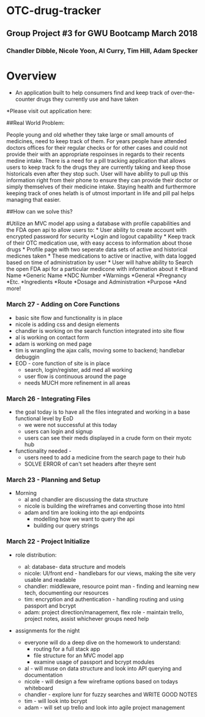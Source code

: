 # OTC-drug-tracker

## Group Project #3 for GWU Bootcamp March 2018
### Chandler Dibble, Nicole Yoon, Al Curry, Tim Hill, Adam Specker

# Overview
* An application built to help consumers find and keep track of over-the-counter drugs they currently use and have taken

*Please visit out application here: 

##Real World Problem:

People young and old whether they take large or small amounts of medicines, need to keep track of them. For years people have attended doctors offices for their regular checks or for other cases and could not provide their with an appropriate respoinses in regards to their recents medine intake. There is a need for a pill tracking application that allows users to keep track fo the drugs they are currently taking and keep those historicals even after they stop such. User will have ability to pull up this information right from their phone to ensure they can provide their doctor or simply themselves of their medicine intake. Staying health and furthermore keeping track of ones helath is of utmost important in life and pill pal helps managing that easier. 

##How can we solve this?

#Utilize an MVC model app using a database with profile capabilities and the FDA open api to allow users to:
    * User ability to create account with encrypted password for security
      *Login and logout capability
    * Keep track of their OTC medication use, with easy access to information about those drugs
        * Profile page with two seperate data sets of active and historical medicnes taken
        * These medications to active or inactive, with data logged based on time of administration by user
    * User will hahve ability to Search the open FDA api for a particular medicone with information about it
         *Brand Name
         *Generic Name
         *NDC Number
         *Warnings
            *General
            *Pregnancy
            *Etc. 
         *Ingredients
         *Route
         *Dosage and Administration
         *Purpose
         *And more!

### March 27 - Adding on Core Functions
* basic site flow and functionality is in place
* nicole is adding css and design elements
* chandler is working on the search function integrated into site flow
* al is working on contact form
* adam is working on med page
* tim is wrangling the ajax calls, moving some to backend; handlebar debuggin
* EOD - core function of site is in place
    * search, login/register, add med all working
    * user flow is continuous around the page
    * needs MUCH more refinement in all areas

### March 26 - Integrating Files
* the goal today is to have all the files integrated and working in a base functional level by EoD
    * we were not successful at this today
    * users can login and signup
    * users can see their meds displayed in a crude form on their myotc hub
* functionality needed - 
    * users need to add a medicine from the search page to their hub
    * SOLVE ERROR of can't set headers after theyre sent
    
    
### March 23 - Planning and Setup
* Morning
    * al and chandler are discussing the data structure
    * nicole is building the wireframes and converting those into html
    * adam and tim are looking into the api endpoints
        * modelling how we want to query the api
        * building our query strings
    

### March 22 - Project Initialize 
* role distribution:
    * al: database- data structure and models
    * nicole: UI/front end - handlebars for our views, making the site very usable and readable
    * chandler: middleware, resource point man - finding and learning new tech, documenting our resources
    * tim: encryption and authentication - handling routing and using passport and bcrypt
    * adam: project direction/management, flex role - maintain trello, project notes, assist whichever groups need help

* assignments for the night
    * everyone will do a deep dive on the homework to understand:
        * routing for a full stack app
        * file structure for an MVC model app
        * examine usage of passport and bcrypt modules
    * al - will muse on data structure and look into API querying and documentation
    * nicole - will design a few wireframe options based on todays whiteboard
    * chandler - explore lunr for fuzzy searches and WRITE GOOD NOTES
    * tim - will look into bcrypt 
    * adam - will set up trello and look into agile project management


